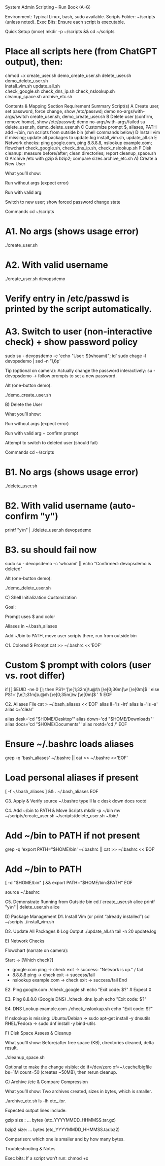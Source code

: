 System Admin Scripting – Run Book (A–G)

Environment: Typical Linux, bash, sudo available.
Scripts Folder: ~/scripts (unless noted).
Exec Bits: Ensure each script is executable.

Quick Setup (once)
mkdir -p ~/scripts && cd ~/scripts

# Place all scripts here (from ChatGPT output), then:
chmod +x create_user.sh demo_create_user.sh delete_user.sh demo_delete_user.sh \
           install_vim.sh update_all.sh \
           check_google.sh check_dns_ip.sh check_nslookup.sh \
           cleanup_space.sh archive_etc.sh

Contents & Mapping
Section	Requirement Summary	Script(s)
A	Create user, set password, force change, show /etc/passwd; demo no-args/with-args/switch	create_user.sh, demo_create_user.sh
B	Delete user (confirm, remove home), show /etc/passwd; demo no-args/with-args/failed su	delete_user.sh, demo_delete_user.sh
C	Customize prompt $, aliases, PATH add ~/bin, run scripts from outside bin	(shell commands below)
D	Install vim if missing; update all packages to update.log	install_vim.sh, update_all.sh
E	Network checks: ping google.com, ping 8.8.8.8, nslookup example.com; flowchart	check_google.sh, check_dns_ip.sh, check_nslookup.sh
F	Disk cleanup: measure before/after; clean directories; report	cleanup_space.sh
G	Archive /etc with gzip & bzip2; compare sizes	archive_etc.sh
A) Create a New User

What you’ll show:

Run without args (expect error)

Run with valid arg

Switch to new user; show forced password change state

Commands
cd ~/scripts

# A1. No args (shows usage error)
./create_user.sh

# A2. With valid username
./create_user.sh devopsdemo

# Verify entry in /etc/passwd is printed by the script automatically.
# A3. Switch to user (non-interactive check) + show password policy
sudo su - devopsdemo -c 'echo "User: $(whoami)"; id'
sudo chage -l devopsdemo | sed -n '1,6p'


Tip (optional on camera): Actually change the password interactively:
su - devopsdemo → follow prompts to set a new password.

Alt (one-button demo):

./demo_create_user.sh

B) Delete the User

What you’ll show:

Run without args (expect error)

Run with valid arg + confirm prompt

Attempt to switch to deleted user (should fail)

Commands
cd ~/scripts

# B1. No args (shows usage error)
./delete_user.sh

# B2. With valid username (auto-confirm "y")
printf "y\n" | ./delete_user.sh devopsdemo

# B3. su should fail now
sudo su - devopsdemo -c 'whoami' || echo "Confirmed: devopsdemo is deleted"


Alt (one-button demo):

./demo_delete_user.sh

C) Shell Initialization Customization

Goal:

Prompt uses $ and color

Aliases in ~/.bash_aliases

Add ~/bin to PATH, move user scripts there, run from outside bin

C1. Colored $ Prompt
cat >> ~/.bashrc <<'EOF'

# Custom $ prompt with colors (user vs. root differ)
if [[ $EUID -ne 0 ]]; then
  PS1='\[\e[1;32m\]\u@\h \[\e[0;36m\]\w \[\e[0m\]\$ '
else
  PS1='\[\e[1;31m\]\u@\h \[\e[0;35m\]\w \[\e[0m\]\$ '
fi
EOF

C2. Aliases File
cat > ~/.bash_aliases <<'EOF'
alias ll='ls -lrt'
alias la='ls -a'
alias c='clear'

alias desk='cd "$HOME/Desktop"'
alias down='cd "$HOME/Downloads"'
alias docs='cd "$HOME/Documents"'
alias rootd='cd /'
EOF

# Ensure ~/.bashrc loads aliases
grep -q 'bash_aliases' ~/.bashrc || cat >> ~/.bashrc <<'EOF'

# Load personal aliases if present
[ -f ~/.bash_aliases ] && . ~/.bash_aliases
EOF

C3. Apply & Verify
source ~/.bashrc
type ll la c desk down docs rootd

C4. Add ~/bin to PATH & Move Scripts
mkdir -p ~/bin
mv ~/scripts/create_user.sh ~/scripts/delete_user.sh ~/bin/

# Add ~/bin to PATH if not present
grep -q 'export PATH="$HOME/bin' ~/.bashrc || cat >> ~/.bashrc <<'EOF'

# Add ~/bin to PATH
[ -d "$HOME/bin" ] && export PATH="$HOME/bin:$PATH"
EOF

source ~/.bashrc

C5. Demonstrate Running from Outside bin
cd /
create_user.sh alice
printf "y\n" | delete_user.sh alice

D) Package Management
D1. Install Vim (or print “already installed”)
cd ~/scripts
./install_vim.sh

D2. Update All Packages & Log Output
./update_all.sh
tail -n 20 update.log

E) Network Checks

Flowchart (narrate on camera):

Start -> [Which check?]
  - google.com ping -> check exit -> success: "Network is up." / fail
  - 8.8.8.8 ping -> check exit -> success/fail
  - nslookup example.com -> check exit -> success/fail
End

E2. Ping google.com
./check_google.sh
echo "Exit code: $?"   # Expect 0

E3. Ping 8.8.8.8 (Google DNS)
./check_dns_ip.sh
echo "Exit code: $?"

E4. DNS Lookup example.com
./check_nslookup.sh
echo "Exit code: $?"


If nslookup is missing:
Ubuntu/Debian → sudo apt-get install -y dnsutils
RHEL/Fedora → sudo dnf install -y bind-utils

F) Disk Space Assess & Cleanup

What you’ll show: Before/after free space (KB), directories cleaned, delta result.

./cleanup_space.sh


Optional to make the change visible:
dd if=/dev/zero of=~/.cache/bigfile bs=1M count=50 (creates ~50MB), then rerun cleanup.

G) Archive /etc & Compare Compression

What you’ll show: Two archives created, sizes in bytes, which is smaller.

./archive_etc.sh
ls -lh etc_*.tar.*


Expected output lines include:

gzip size : ... bytes (etc_YYYYMMDD_HHMMSS.tar.gz)

bzip2 size: ... bytes (etc_YYYYMMDD_HHMMSS.tar.bz2)

Comparison: which one is smaller and by how many bytes.

Troubleshooting & Notes

Exec bits: If a script won’t run: chmod +x <script>.sh

Permission denied on user mgmt/archiving: Ensure sudo is configured; these scripts already call sudo where needed.

PATH not updated: Re-source ~/.bashrc or open a new terminal.

Missing tools:

nslookup: install dnsutils (Debian/Ubuntu) or bind-utils (RHEL/Fedora)

Package manager differences are handled in the scripts.

Optional: “One-liner” Per Section (for quick retakes)
# A
cd ~/scripts && ./create_user.sh || true && ./create_user.sh devopsdemo && sudo su - devopsdemo -c 'whoami; id' && sudo chage -l devopsdemo | sed -n '1,6p'

# B
./delete_user.sh || true && printf "y\n" | ./delete_user.sh devopsdemo && sudo su - devopsdemo -c 'whoami' || echo deleted

# C (after editing .bashrc/.bash_aliases)
source ~/.bashrc && type ll && cd / && create_user.sh alice && printf "y\n" | delete_user.sh alice

# D
./install_vim.sh && ./update_all.sh && tail -n 10 update.log

# E
./check_google.sh; ./check_dns_ip.sh; ./check_nslookup.sh

# F
./cleanup_space.sh

# G
./archive_etc.sh && ls -lh etc_*.tar.*

